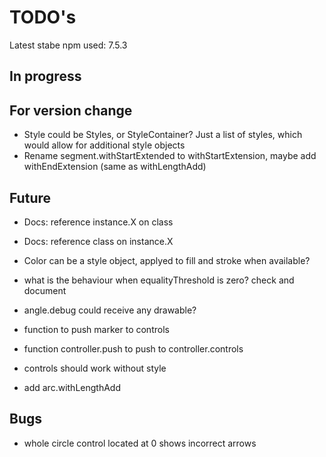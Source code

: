TODO's
======

Latest stabe npm used: 7.5.3

In progress
-----------



For version change
------------------
+ Style could be Styles, or StyleContainer? Just a list of styles, which would allow for additional style objects
+ Rename segment.withStartExtended to withStartExtension, maybe add withEndExtension (same as withLengthAdd)


Future
------
+ Docs: reference instance.X on class
+ Docs: reference class on instance.X

+ Color can be a style object, applyed to fill and stroke when available?

+ what is the behaviour when equalityThreshold is zero? check and document

+ angle.debug could receive any drawable?

+ function to push marker to controls
+ function controller.push to push to controller.controls
+ controls should work without style
+ add arc.withLengthAdd

Bugs
----
+ whole circle control located at 0 shows incorrect arrows

